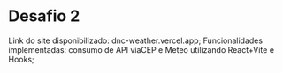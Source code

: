 # Desafio 2

Link do site disponibilizado: dnc-weather.vercel.app;
Funcionalidades implementadas: consumo de API viaCEP e Meteo utilizando React+Vite e Hooks;
